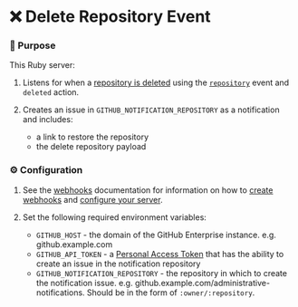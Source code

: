 # :x: Delete Repository Event

### :dart: Purpose

This Ruby server:

1. Listens for when a [repository is deleted](https://help.github.com/enterprise/user/articles/deleting-a-repository/) using the [`repository`](https://developer.github.com/enterprise/v3/activity/events/types/#repositoryevent) event and `deleted` action.

2. Creates an issue in `GITHUB_NOTIFICATION_REPOSITORY` as a notification and includes:

    - a link to restore the repository
    - the delete repository payload

### :gear: Configuration

1. See the [webhooks](https://developer.github.com/webhooks/) documentation for information on how to [create webhooks](https://developer.github.com/webhooks/creating/) and [configure your server](https://developer.github.com/webhooks/configuring/).

2. Set the following required environment variables:

    - `GITHUB_HOST` - the domain of the GitHub Enterprise instance. e.g. github.example.com
    - `GITHUB_API_TOKEN` - a [Personal Access Token](https://help.github.com/enterprise/user/articles/creating-a-personal-access-token-for-the-command-line/) that has the ability to create an issue in the notification repository
    - `GITHUB_NOTIFICATION_REPOSITORY` - the repository in which to create the notification issue. e.g. github.example.com/administrative-notifications. Should be in the form of `:owner/:repository`. 
